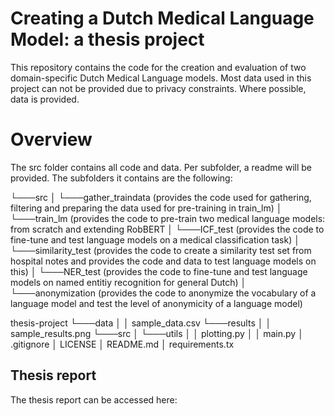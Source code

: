 # Creating a Dutch Medical Language Model: a thesis project
This repository contains the code for the creation and evaluation of two domain-specific Dutch Medical Language models.
Most data used in this project can not be provided due to privacy constraints. Where possible, data is provided.

# Overview
The src folder contains all code and data. Per subfolder, a readme will be provided.
The subfolders it contains are the following:

└───src
│   └───gather_traindata (provides the code used for gathering, filtering and preparing the data used for pre-training in train_lm)
│   └───train_lm (provides the code to pre-train two medical language models: from scratch and extending RobBERT
│   └───ICF_test (provides the code to fine-tune and test language models on a medical classification task)
│   └───similarity_test (provides the code to create a similarity test set from hospital notes and provides the code and data to test language models on this)
│   └───NER_test (provides the code to fine-tune and test language models on named entitiy recognition for general Dutch)
│   └───anonymization (provides the code to anonymize the vocabulary of a language model and test the level of anonymicity of a language model)

thesis-project
└───data
│       │   sample_data.csv 
└───results
│       │   sample_results.png 
└───src
│   └───utils
│       │   plotting.py
│   │   main.py
│   .gitignore
│   LICENSE
│   README.md
│   requirements.tx


## Thesis report
The thesis report can be accessed here:

